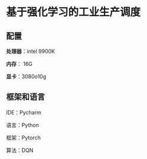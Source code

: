 # 基于强化学习的工业生产调度

## 配置

**处理器**：intel 9900K

**内存**： 16G

**显卡**：3080o10g

## 框架和语言

IDE：Pycharm

语言：Python

框架：Pytorch

算法：DQN
